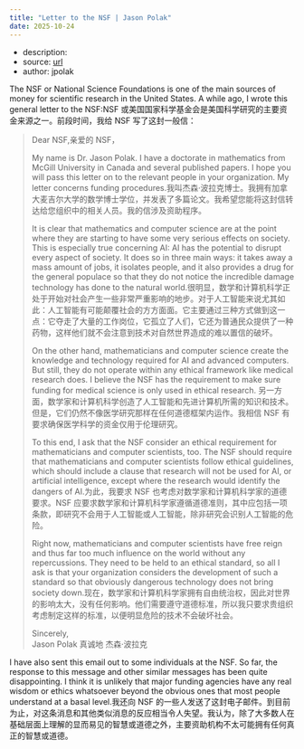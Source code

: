 ```yaml
---
title: "Letter to the NSF | Jason Polak"
date: 2025-10-24
---
```


- description: 
- source: [url](https://jpolak.org/photo/letter-to-the-nsf/)
- author: jpolak

The NSF or National Science Foundations is one of the main sources of money for scientific research in the United States. A while ago, I wrote this general letter to the NSF:NSF 或美国国家科学基金会是美国科学研究的主要资金来源之一。前段时间，我给 NSF 写了这封一般信：

> Dear NSF,亲爱的 NSF，
> 
> My name is Dr. Jason Polak. I have a doctorate in mathematics from McGill University in Canada and several published papers. I hope you will pass this letter on to the relevant people in your organization. My letter concerns funding procedures.我叫杰森·波拉克博士。我拥有加拿大麦吉尔大学的数学博士学位，并发表了多篇论文。我希望您能将这封信转达给您组织中的相关人员。我的信涉及资助程序。
> 
> It is clear that mathematics and computer science are at the point where they are starting to have some very serious effects on society. This is especially true concerning AI: AI has the potential to disrupt every aspect of society. It does so in three main ways: it takes away a mass amount of jobs, it isolates people, and it also provides a drug for the general populace so that they do not notice the incredible damage technology has done to the natural world.很明显，数学和计算机科学正处于开始对社会产生一些非常严重影响的地步。对于人工智能来说尤其如此：人工智能有可能颠覆社会的方方面面。它主要通过三种方式做到这一点：它夺走了大量的工作岗位，它孤立了人们，它还为普通民众提供了一种药物，这样他们就不会注意到技术对自然世界造成的难以置信的破坏。
> 
> On the other hand, mathematicians and computer science create the knowledge and technology required for AI and advanced computers. But still, they do not operate within any ethical framework like medical research does. I believe the NSF has the requirement to make sure funding for medical science is only used in ethical research. 另一方面，数学家和计算机科学创造了人工智能和先进计算机所需的知识和技术。但是，它们仍然不像医学研究那样在任何道德框架内运作。我相信 NSF 有要求确保医学科学的资金仅用于伦理研究。
> 
> To this end, I ask that the NSF consider an ethical requirement for mathematicians and computer scientists, too. The NSF should require that mathematicians and computer scientists follow ethical guidelines, which should include a clause that research will not be used for AI, or artificial intelligence, except where the research would identify the dangers of AI.为此，我要求 NSF 也考虑对数学家和计算机科学家的道德要求。NSF 应要求数学家和计算机科学家遵循道德准则，其中应包括一项条款，即研究不会用于人工智能或人工智能，除非研究会识别人工智能的危险。
> 
> Right now, mathematicians and computer scientists have free reign and thus far too much influence on the world without any repercussions. They need to be held to an ethical standard, so all I ask is that your organization considers the development of such a standard so that obviously dangerous technology does not bring society down.现在，数学家和计算机科学家拥有自由统治权，因此对世界的影响太大，没有任何影响。他们需要遵守道德标准，所以我只要求贵组织考虑制定这样的标准，以便明显危险的技术不会破坏社会。
> 
> Sincerely,  
> Jason Polak 真诚地 杰森·波拉克

I have also sent this email out to some individuals at the NSF. So far, the response to this message and other similar messages has been quite disappointing. I think it is unlikely that major funding agencies have any real wisdom or ethics whatsoever beyond the obvious ones that most people understand at a basal level.我还向 NSF 的一些人发送了这封电子邮件。到目前为止，对这条消息和其他类似消息的反应相当令人失望。我认为，除了大多数人在基础层面上理解的显而易见的智慧或道德之外，主要资助机构不太可能拥有任何真正的智慧或道德。